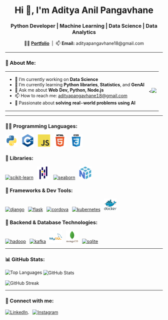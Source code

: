 <h1 align="center">Hi 👋, I'm Aditya Anil Pangavhane</h1>
<h3 align="center">Python Developer | Machine Learning | Data Science | Data Analytics</h3>

<p align="center">
  👨‍💻 <a href="https://adityapangavhaneportfolio.netlify.app/" target="_blank"><strong>Portfolio</strong></a> &nbsp;|&nbsp; 
  📫 <strong>Email:</strong> adityapangavhane18@gmail.com
</p>

---

<h3 align="left">🚀 About Me:</h3>

<table>
  <tr>
    <td>
      <ul>
        <li>🔭 I’m currently working on <strong>Data Science</strong></li>
        <li>🌱 I’m currently learning <strong>Python libraries</strong>, <strong>Statistics</strong>, and <strong>GenAI</strong></li>
        <li>💬 Ask me about <strong>Web Dev, Python, Node.js</strong></li>
        <li>📫 How to reach me: <a href="mailto:adityapangavhane18@gmail.com">adityapangavhane18@gmail.com</a></li>
        <li>🎯 Passionate about <strong>solving real-world problems using AI</strong></li>
      </ul>
    </td>
    <td>
      <<img src="https://raw.githubusercontent.com/your-username/your-repo-name/main/abb013d5-050d-4a39-b866-c1a5617d25c4.png"/>
    </td>
  </tr>
</table>

---

<h3 align="left">🧑‍💻 Programming Languages:</h3>
<p align="left">
  <a href="#"><img src="https://raw.githubusercontent.com/devicons/devicon/master/icons/python/python-original.svg" alt="python" width="40" height="40"/></a>&nbsp;&nbsp;
  <a href="#"><img src="https://raw.githubusercontent.com/devicons/devicon/master/icons/cplusplus/cplusplus-original.svg" alt="cplusplus" width="40" height="40"/></a>&nbsp;&nbsp;
  <a href="#"><img src="https://raw.githubusercontent.com/devicons/devicon/master/icons/javascript/javascript-original.svg" alt="javascript" width="40" height="40"/></a>&nbsp;&nbsp;
  <a href="#"><img src="https://raw.githubusercontent.com/devicons/devicon/master/icons/html5/html5-original-wordmark.svg" alt="html5" width="40" height="40"/></a>&nbsp;&nbsp;
  <a href="#"><img src="https://raw.githubusercontent.com/devicons/devicon/master/icons/css3/css3-original-wordmark.svg" alt="css3" width="40" height="40"/></a>
</p>

<h3 align="left">🤖 Libraries:</h3>
<p align="left">
  <a href="#"><img src="https://upload.wikimedia.org/wikipedia/commons/0/05/Scikit_learn_logo_small.svg" alt="scikit-learn" width="40" height="40"/></a>&nbsp;&nbsp;
  <a href="#"><img src="https://raw.githubusercontent.com/devicons/devicon/master/icons/pandas/pandas-original.svg" alt="pandas" width="40" height="40"/></a>&nbsp;&nbsp;
  <a href="#"><img src="https://seaborn.pydata.org/_images/logo-mark-lightbg.svg" alt="seaborn" width="40" height="40"/></a>&nbsp;&nbsp;
  <a href="#"><img src="https://raw.githubusercontent.com/devicons/devicon/master/icons/numpy/numpy-original.svg" alt="numpy" width="40" height="40"/></a>
</p>

<h3 align="left">🧱 Frameworks & Dev Tools:</h3>
<p align="left">
  <a href="#"><img src="https://cdn.worldvectorlogo.com/logos/django.svg" alt="django" width="40" height="40"/></a>&nbsp;&nbsp;
  <a href="#"><img src="https://cdn.jsdelivr.net/gh/devicons/devicon/icons/flask/flask-original.svg" alt="flask" width="40" height="40"/></a>&nbsp;&nbsp;
  <a href="#"><img src="https://www.vectorlogo.zone/logos/apache_cordova/apache_cordova-icon.svg" alt="cordova" width="40" height="40"/></a>&nbsp;&nbsp;
  <a href="#"><img src="https://www.vectorlogo.zone/logos/kubernetes/kubernetes-icon.svg" alt="kubernetes" width="40" height="40"/></a>&nbsp;&nbsp;
  <a href="#"><img src="https://raw.githubusercontent.com/devicons/devicon/master/icons/docker/docker-original-wordmark.svg" alt="docker" width="40" height="40"/></a>
</p>

<h3 align="left">💾 Backend & Database Technologies:</h3>
<p align="left">
  <a href="#"><img src="https://www.vectorlogo.zone/logos/apache_hadoop/apache_hadoop-icon.svg" alt="hadoop" width="40" height="40"/></a>&nbsp;&nbsp;
  <a href="#"><img src="https://www.vectorlogo.zone/logos/apache_kafka/apache_kafka-icon.svg" alt="kafka" width="40" height="40"/></a>&nbsp;&nbsp;
  <a href="#"><img src="https://raw.githubusercontent.com/devicons/devicon/master/icons/mysql/mysql-original-wordmark.svg" alt="mysql" width="40" height="40"/></a>&nbsp;&nbsp;
  <a href="#"><img src="https://raw.githubusercontent.com/devicons/devicon/master/icons/mongodb/mongodb-original-wordmark.svg" alt="mongodb" width="40" height="40"/></a>&nbsp;&nbsp;
  <a href="#"><img src="https://www.vectorlogo.zone/logos/sqlite/sqlite-icon.svg" alt="sqlite" width="40" height="40"/></a>
</p>

---

<h3 align="left">📊 GitHub Stats:</h3>

<p><img align="left" src="https://github-readme-stats.vercel.app/api/top-langs?username=adityapangavhane18&show_icons=true&locale=en&layout=compact" alt="Top Languages" /></p>

<p>&nbsp;<img align="center" src="https://github-readme-stats.vercel.app/api?username=adityapangavhane18&show_icons=true&locale=en" alt="GitHub Stats" /></p>

<p><img align="center" src="https://github-readme-streak-stats.herokuapp.com/?user=adityapangavhane18&" alt="GitHub Streak" /></p>

---

<h3 align="left">🔗 Connect with me:</h3>
<p align="left">
  <a href="https://linkedin.com/in/aditya-pangavhane-803481217" target="_blank">
    <img align="center" src="https://raw.githubusercontent.com/rahuldkjain/github-profile-readme-generator/master/src/images/icons/Social/linked-in-alt.svg" alt="LinkedIn" height="30" width="40" />
  </a>&nbsp;&nbsp;
  <a href="https://www.instagram.com/_aditya_pangavhane" target="_blank">
    <img align="center" src="https://raw.githubusercontent.com/rahuldkjain/github-profile-readme-generator/master/src/images/icons/Social/instagram.svg" alt="Instagram" height="30" width="40" />
  </a>
</p>
